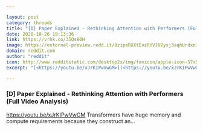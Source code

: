 ```yaml
---

layout: post
category: threads
title: "[D] Paper Explained - Rethinking Attention with Performers (Full Video Analysis)"
date: 2020-10-26 19:13:36
link: https://vrhk.co/35Qs80H
image: https://external-preview.redd.it/0zipeRXXtEvzRYVJU2ysj3aqhUrdxniv_IQwMmIGP4s.jpg?width=480&height=251.308900524&auto=webp&crop=480:251.308900524,smart&s=50e2b85149094a9963fae9f8ccdad4d22dd8a943
domain: reddit.com
author: "reddit"
icon: http://www.redditstatic.com/desktop2x/img/favicon/apple-icon-57x57.png
excerpt: "[<https://youtu.be/xJrKIPwVwGM>](<https://youtu.be/xJrKIPwVwGM>) Transformers have huge memory and compute requirements because they construct an..."

---
```


### [D] Paper Explained - Rethinking Attention with Performers (Full Video Analysis)

[<https://youtu.be/xJrKIPwVwGM>](<https://youtu.be/xJrKIPwVwGM>) Transformers have huge memory and compute requirements because they construct an...